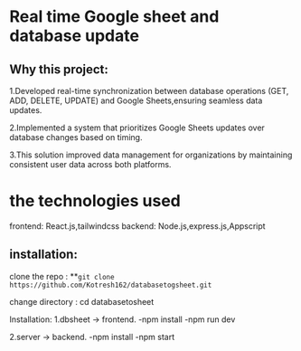 # Real time Google sheet and database update
## Why this project:
 1.Developed real-time synchronization between database operations (GET, ADD, DELETE, UPDATE) and Google Sheets,ensuring seamless data updates.

 2.Implemented a system that prioritizes Google Sheets updates over database changes based on timing. 

 3.This solution improved data management for organizations by maintaining consistent user data across both platforms.

# the technologies used
frontend: React.js,tailwindcss
backend: Node.js,express.js,Appscript

## installation:
clone the repo : **`git clone https://github.com/Kotresh162/databasetogsheet.git`

change directory : cd databasetosheet

Installation:
1.dbsheet -> frontend.
    -npm install
    -npm run dev

2.server -> backend.
    -npm install
    -npm start




